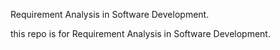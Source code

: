 Requirement Analysis in Software Development.

this repo is for Requirement Analysis in Software Development.
